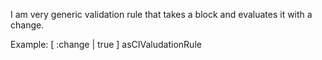I am very generic validation rule that takes a block and evaluates it with a change.

Example: 
	[ :change | true ] asCIValudationRule